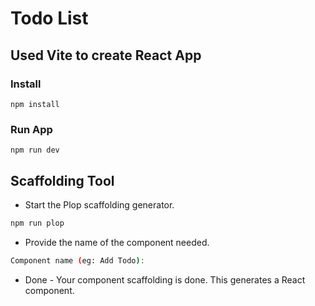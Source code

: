 # Todo List

## Used Vite to create React App

### Install

```
npm install
```

### Run App

```
npm run dev
```


## Scaffolding Tool

- Start the Plop scaffolding generator.

```bash
npm run plop
```

- Provide the name of the component needed.

```bash
Component name (eg: Add Todo):
```

- Done - Your component scaffolding is done. This generates a React component.
